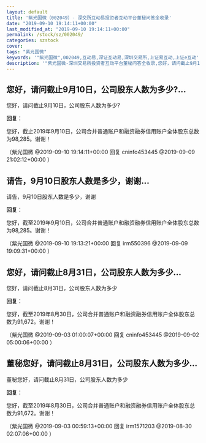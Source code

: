 ```yaml
---
layout: default
title: '紫光国微（002049）- 深交所互动易投资者互动平台董秘问答全收录'
date: "2019-09-10 19:14:11+00:00"
last_modified_at: "2019-09-10 19:14:11+00:00"
permalink: /stock/sz/002049/
categories: szstock
cover: 
tags: "紫光国微"
keywords: '"紫光国微",002049,互动易,深证互动易,深圳交易所,上证易互动,上证e互动'
description: '"紫光国微-深圳交易所投资者互动平台董秘问答全收录,您好，请问截止9月10日，公司股东人数为多少?"'
---
```


## 您好，请问截止9月10日，公司股东人数为多少?...

您好，请问截止9月10日，公司股东人数为多少?

**回复**：

您好，截止2019年9月10日，公司合并普通账户和融资融券信用账户全体股东总数为98,285。谢谢！ 

（紫光国微  @2019-09-10 19:14:11+00:00 回复 cninfo453445  @2019-09-09 21:02:12+00:00 ）

## 请告，9月10日股东人数是多少，谢谢...

请告，9月10日股东人数是多少，谢谢

**回复**：

您好，截至2019年9月10日，公司合并普通账户和融资融券信用账户全体股东总数为98,285。谢谢！ 

（紫光国微  @2019-09-10 19:13:21+00:00 回复 irm550396  @2019-09-09 19:09:31+00:00 ）

## 您好，请问截止8月31日，公司股东人数为多少...

您好，请问截止8月31日，公司股东人数为多少

**回复**：

您好，截至2019年8月30日，公司合并普通账户和融资融券信用账户全体股东总数为91,672。谢谢！ 

（紫光国微  @2019-09-03 01:00:07+00:00 回复 cninfo453445  @2019-09-02 05:00:06+00:00 ）

## 董秘您好，请问截止8月31日，公司股东人数为多少...

董秘您好，请问截止8月31日，公司股东人数为多少

**回复**：

您好，截至2019年8月30日，公司合并普通账户和融资融券信用账户全体股东总数为91,672。谢谢！ 

（紫光国微  @2019-09-03 00:59:13+00:00 回复 irm1571203  @2019-08-30 02:07:06+00:00 ）

